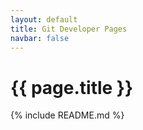 ```yaml
---
layout: default
title: Git Developer Pages
navbar: false
---
```


# {{ page.title }}

{% include README.md %}
